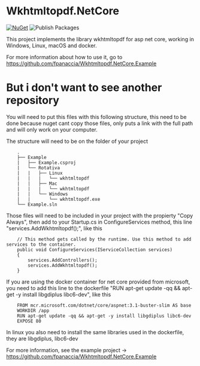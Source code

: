 # Wkhtmltopdf.NetCore

[![NuGet](https://buildstats.info/nuget/Wkhtmltopdf.NetCore)](https://www.nuget.org/packages/Wkhtmltopdf.NetCore/)
![Publish Packages](https://github.com/fpanaccia/Wkhtmltopdf.NetCore/workflows/Publish%20Packages/badge.svg)

This project implements the library wkhtmltopdf for asp net core, working in Windows, Linux, macOS and docker.

For more information about how to use it, go to https://github.com/fpanaccia/Wkhtmltopdf.NetCore.Example

# But i don't want to see another repository

You will need to put this files with this following structure, this need to be done because nuget cant copy those files, only puts a link with the full path and will only work on your computer.

The structure will need to be on the folder of your project

        .
        ├── Example
        |   ├── Example.csproj
        |   └── Rotativa
        |   |   ├── Linux
        |   |   |   └── wkhtmltopdf
        |   |   ├── Mac
        |   |   |   └── wkhtmltopdf
        |   |   └── Windows
        |   |       └── wkhtmltopdf.exe
        └── Example.sln

Those files will need to be included in your project with the propierty "Copy Always", then add to your Startup.cs in ConfigureServices method, this line "services.AddWkhtmltopdf();", like this

        // This method gets called by the runtime. Use this method to add services to the container.
        public void ConfigureServices(IServiceCollection services)
        {            
            services.AddControllers();
            services.AddWkhtmltopdf();
        }
        
If you are using the docker container for net core provided from microsoft, you need to add this line to the dockerfile "RUN apt-get update -qq && apt-get -y install libgdiplus libc6-dev", like this

        FROM mcr.microsoft.com/dotnet/core/aspnet:3.1-buster-slim AS base
        WORKDIR /app
        RUN apt-get update -qq && apt-get -y install libgdiplus libc6-dev
        EXPOSE 80

In linux you also need to install the same libraries used in the dockerfile, they are libgdiplus, libc6-dev


For more information, see the example project -> https://github.com/fpanaccia/Wkhtmltopdf.NetCore.Example

